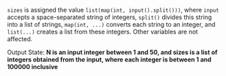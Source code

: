 `sizes` is assigned the value `list(map(int, input().split()))`, where `input` accepts a space-separated string of integers, `split()` divides this string into a list of strings, `map(int, ...)` converts each string to an integer, and `list(...)` creates a list from these integers. Other variables are not affected.

Output State: **N is an input integer between 1 and 50, and sizes is a list of integers obtained from the input, where each integer is between 1 and 100000 inclusive**